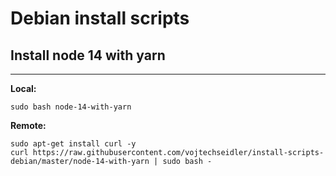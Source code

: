 # Debian install scripts

## Install node 14 with yarn
---

**Local:**
```
sudo bash node-14-with-yarn
```

**Remote:**
```
sudo apt-get install curl -y
curl https://raw.githubusercontent.com/vojtechseidler/install-scripts-debian/master/node-14-with-yarn | sudo bash -
```